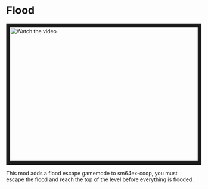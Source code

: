 # Flood

<a href="http://www.youtube.com/watch?feature=player_embedded&v=YMMVwoejmsY" target="_blank">
 <img src="http://img.youtube.com/vi/YMMVwoejmsY/mqdefault.jpg" alt="Watch the video" width="640" height="360" border="10" />
</a>

This mod adds a flood escape gamemode to sm64ex-coop, you must escape the flood and reach the top of the level before everything is flooded.
